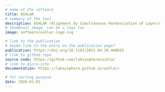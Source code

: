 ```yaml
---
# name of the software
title: ASHLAR
# summary of the tool
description: ASHLAR (Alignment by Simultaneous Harmonization of Layer/Adjacency Registration) is Python tool for image registration and stitching that is more rapid and accurate than existing methods in assembling subcellular-resolution, multi-channel images up to several square centimeters in size. ASHLAR uses Bioformats software to read virtually any microscope image files and write the OME-TIFF format files.
# thumbnail image, can be a logo too
image: software/ashlar-logo.svg

# link to the publication
# maybe link to the entry on the publication page?
publication: https://doi.org/10.1101/2021.04.20.440625
# link to github repo
source code: https://github.com/labsyspharm/ashlar
# link to micro-site
documentation: https://labsyspharm.github.io/ashlar/

# for sorting purpose
date: 2020-01-01
---
```

